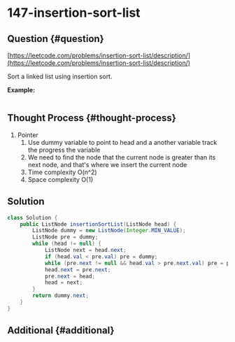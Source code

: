 # 147-insertion-sort-list

## Question {#question}

[https://leetcode.com/problems/insertion-sort-list/description/](https://leetcode.com/problems/insertion-sort-list/description/)

Sort a linked list using insertion sort.

**Example:**

```text

```

## Thought Process {#thought-process}

1. Pointer
   1. Use dummy variable to point to head and a another variable track the progress the variable
   2. We need to find the node that the current node is greater than its next node, and that's where we insert the current node
   3. Time complexity O\(n^2\)
   4. Space complexity O\(1\)

## Solution

```java
class Solution {
    public ListNode insertionSortList(ListNode head) {
        ListNode dummy = new ListNode(Integer.MIN_VALUE);
        ListNode pre = dummy;
        while (head != null) {
            ListNode next = head.next;
            if (head.val < pre.val) pre = dummy;
            while (pre.next != null && head.val > pre.next.val) pre = pre.next;
            head.next = pre.next;
            pre.next = head;
            head = next;
        }
        return dummy.next;
    }
}
```

## Additional {#additional}

